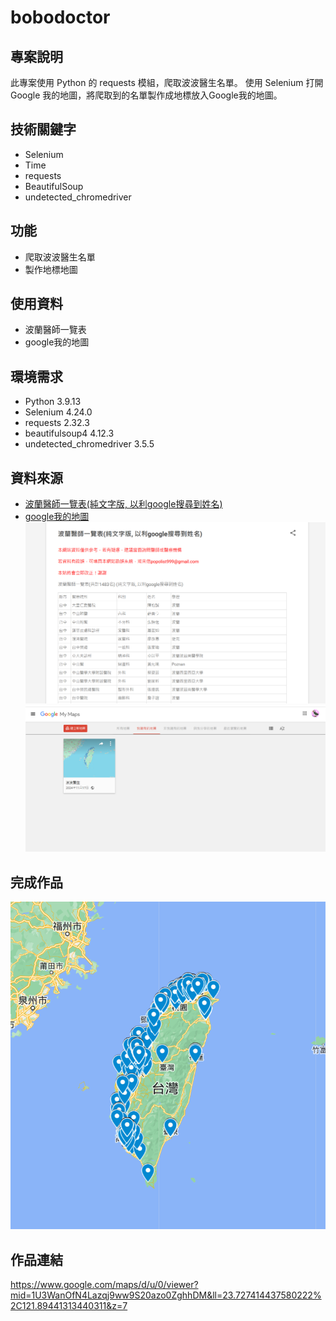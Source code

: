 # bobodoctor

## 專案說明

此專案使用 Python 的 requests 模組，爬取波波醫生名單。 使用 Selenium 打開 Google 我的地圖，將爬取到的名單製作成地標放入Google我的地圖。

## 技術關鍵字

- Selenium
- Time
- requests
- BeautifulSoup
- undetected_chromedriver

## 功能

- 爬取波波醫生名單
- 製作地標地圖

## 使用資料

- 波蘭醫師一覽表
- google我的地圖

## 環境需求

- Python 3.9.13
- Selenium 4.24.0
- requests 2.32.3
- beautifulsoup4 4.12.3
- undetected_chromedriver 3.5.5

## 資料來源

- [波蘭醫師一覽表(純文字版, 以利google搜尋到姓名)](https://popolist999.blogspot.com/2021/06/google.html)
- [google我的地圖](https://www.google.com/maps/d/u/0/?hl=zh-TW)
![image](https://github.com/trigo941005/bobodoctor/blob/main/bobodoctor_list.png)
![image](https://github.com/trigo941005/bobodoctor/blob/main/Google_My_Map.png)
## 完成作品

![image](https://github.com/trigo941005/bobodoctor/blob/main/%E8%9E%A2%E5%B9%95%E6%93%B7%E5%8F%96%E7%95%AB%E9%9D%A2%202024-11-17%20182210.png)
## 作品連結

https://www.google.com/maps/d/u/0/viewer?mid=1U3WanOfN4Lazqj9ww9S20azo0ZghhDM&ll=23.727414437580222%2C121.89441313440311&z=7
